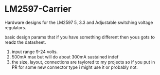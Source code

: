 # LM2597-Carrier
Hardware designs for the LM2597 5, 3.3 and Adjustable switching voltage regulators. 

basic design params that if you have something different then yous gots to readz the datasheet. 
1. input range 9-24 volts. 
2. 500mA max but will do about 300mA sustained indef 
3. the size, layout, connections are taylored to my projects so if you put in PR for some new connector type i might use it or probably not. 
